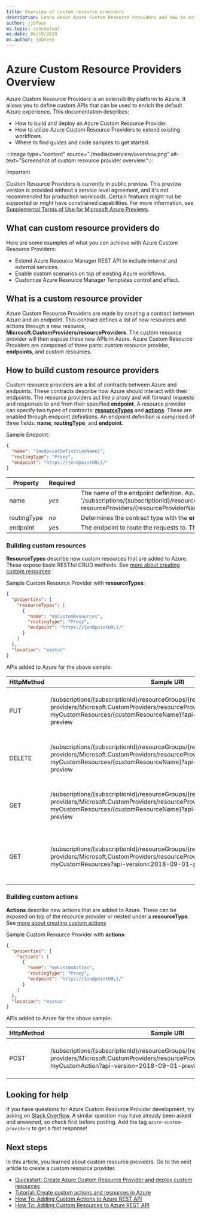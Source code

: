 ```yaml
---
title: Overview of custom resource providers
description: Learn about Azure Custom Resource Providers and how to extend the Azure API plane to fit your workflows.
author: jjbfour
ms.topic: conceptual
ms.date: 06/19/2019
ms.author: jobreen
---
```


# Azure Custom Resource Providers Overview

Azure Custom Resource Providers is an extensibility platform to Azure. It allows you to define custom APIs that can be used to enrich the default Azure experience. This documentation describes:

- How to build and deploy an Azure Custom Resource Provider.
- How to utilize Azure Custom Resource Providers to extend existing workflows.
- Where to find guides and code samples to get started.

:::image type="content" source="./media/overview/overview.png" alt-text="Screenshot of custom resource provider overview.":::

> [!IMPORTANT]
> Custom Resource Providers is currently in public preview.
> This preview version is provided without a service level agreement, and it's not recommended for production workloads. Certain features might not be supported or might have constrained capabilities.
> For more information, see [Supplemental Terms of Use for Microsoft Azure Previews](https://azure.microsoft.com/support/legal/preview-supplemental-terms/).

## What can custom resource providers do

Here are some examples of what you can achieve with Azure Custom Resource Providers:

- Extend Azure Resource Manager REST API to include internal and external services.
- Enable custom scenarios on top of existing Azure workflows.
- Customize Azure Resource Manager Templates control and effect.

## What is a custom resource provider

Azure Custom Resource Providers are made by creating a contract between Azure and an endpoint. This contract defines a list of new resources and actions through a new resource, **Microsoft.CustomProviders/resourceProviders**. The custom resource provider will then expose these new APIs in Azure. Azure Custom Resource Providers are composed of three parts: custom resource provider, **endpoints**, and custom resources.

## How to build custom resource providers

Custom resource providers are a list of contracts between Azure and endpoints. These contracts describe how Azure should interact with their endpoints. The resource providers act like a proxy and will forward requests and responses to and from their specified **endpoint**. A resource provider can specify two types of contracts: [**resourceTypes**](./custom-providers-resources-endpoint-how-to.md) and [**actions**](./custom-providers-action-endpoint-how-to.md). These are enabled through endpoint definitions. An endpoint definition is comprised of three fields: **name**, **routingType**, and **endpoint**.

Sample Endpoint:

```JSON
{
  "name": "{endpointDefinitionName}",
  "routingType": "Proxy",
  "endpoint": "https://{endpointURL}/"
}
```

Property | Required | Description
---|---|---
name | *yes* | The name of the endpoint definition. Azure will expose this name through its API under '/subscriptions/{subscriptionId}/resourceGroups/{resourceGroupName}/providers/Microsoft.CustomProviders/<br>resourceProviders/{resourceProviderName}/{endpointDefinitionName}'
routingType | *no* | Determines the contract type with the **endpoint**. If not specified, it will default to "Proxy".
endpoint | *yes* | The endpoint to route the requests to. This will handle the response as well as any side effects of the request.

### Building custom resources

**ResourceTypes** describe new custom resources that are added to Azure. These expose basic RESTful CRUD methods. See [more about creating custom resources](./custom-providers-resources-endpoint-how-to.md)

Sample Custom Resource Provider with **resourceTypes**:

```JSON
{
  "properties": {
    "resourceTypes": [
      {
        "name": "myCustomResources",
        "routingType": "Proxy",
        "endpoint": "https://{endpointURL}/"
      }
    ]
  },
  "location": "eastus"
}
```

APIs added to Azure for the above sample:

HttpMethod | Sample URI | Description
---|---|---
PUT | /subscriptions/{subscriptionId}/resourceGroups/{resourceGroupName}/<br>providers/Microsoft.CustomProviders/resourceProviders/{resourceProviderName}/<br>myCustomResources/{customResourceName}?api-version=2018-09-01-preview | The Azure REST API call to create a new resource.
DELETE | /subscriptions/{subscriptionId}/resourceGroups/{resourceGroupName}/<br>providers/Microsoft.CustomProviders/resourceProviders/{resourceProviderName}/<br>myCustomResources/{customResourceName}?api-version=2018-09-01-preview | The Azure REST API call to delete an existing resource.
GET | /subscriptions/{subscriptionId}/resourceGroups/{resourceGroupName}/<br>providers/Microsoft.CustomProviders/resourceProviders/{resourceProviderName}/<br>myCustomResources/{customResourceName}?api-version=2018-09-01-preview | The Azure REST API call to retrieve an existing resource.
GET | /subscriptions/{subscriptionId}/resourceGroups/{resourceGroupName}/<br>providers/Microsoft.CustomProviders/resourceProviders/{resourceProviderName}/<br>myCustomResources?api-version=2018-09-01-preview | The Azure REST API call to retrieve the list of existing resources.

### Building custom actions

**Actions** describe new actions that are added to Azure. These can be exposed on top of the resource provider or nested under a **resourceType**. See [more about creating custom actions](./custom-providers-action-endpoint-how-to.md)

Sample Custom Resource Provider with **actions**:

```JSON
{
  "properties": {
    "actions": [
      {
        "name": "myCustomAction",
        "routingType": "Proxy",
        "endpoint": "https://{endpointURL}/"
      }
    ]
  },
  "location": "eastus"
}
```

APIs added to Azure for the above sample:

HttpMethod | Sample URI | Description
---|---|---
POST | /subscriptions/{subscriptionId}/resourceGroups/{resourceGroupName}/<br>providers/Microsoft.CustomProviders/resourceProviders/{resourceProviderName}/<br>myCustomAction?api-version=2018-09-01-preview | The Azure REST API call to activate the action.

## Looking for help

If you have questions for Azure Custom Resource Provider development, try asking on [Stack Overflow](https://stackoverflow.com/questions/tagged/azure-custom-providers). A similar question may have already been asked and answered, so check first before posting. Add the tag ```azure-custom-providers``` to get a fast response!

## Next steps

In this article, you learned about custom resource providers. Go to the next article to create a custom resource provider.

- [Quickstart: Create Azure Custom Resource Provider and deploy custom resources](./create-custom-provider.md)
- [Tutorial: Create custom actions and resources in Azure](./tutorial-get-started-with-custom-providers.md)
- [How To: Adding Custom Actions to Azure REST API](./custom-providers-action-endpoint-how-to.md)
- [How To: Adding Custom Resources to Azure REST API](./custom-providers-resources-endpoint-how-to.md)
